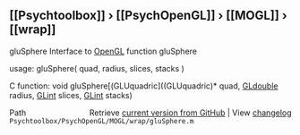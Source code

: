 ## [[Psychtoolbox]] &#8250; [[PsychOpenGL]] &#8250; [[MOGL]] &#8250; [[wrap]]

gluSphere  Interface to [OpenGL](OpenGL) function gluSphere  
  
usage:  gluSphere( quad, radius, slices, stacks )  
  
C function:  void gluSphere[(GLUquadric]((GLUquadric)\* quad, [GLdouble](GLdouble) radius, [GLint](GLint) slices, [GLint](GLint) stacks)  




<div class="code_header" style="text-align:right;">
  <span style="float:left;">Path&nbsp;&nbsp;</span> <span class="counter">Retrieve <a href=
  "https://raw.github.com/Psychtoolbox-3/Psychtoolbox-3/beta/Psychtoolbox/PsychOpenGL/MOGL/wrap/gluSphere.m">current version from GitHub</a> | View <a href=
  "https://github.com/Psychtoolbox-3/Psychtoolbox-3/commits/beta/Psychtoolbox/PsychOpenGL/MOGL/wrap/gluSphere.m">changelog</a></span>
</div>
<div class="code">
  <code>Psychtoolbox/PsychOpenGL/MOGL/wrap/gluSphere.m</code>
</div>

